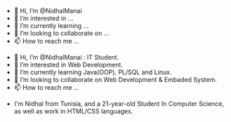 - 👋 Hi, I’m @NidhalManai
- 👀 I’m interested in ...
- 🌱 I’m currently learning ...
- 💞️ I’m looking to collaborate on ...
- 📫 How to reach me ...

<!---
NidhalManai/NidhalManai is a ✨ special ✨ repository because its `README.md` (this file) appears on your GitHub profile.
You can click the Preview link to take a look at your changes.
--->

- 👋 Hi, I’m @NidhalManai : IT Student.
- 👀 I’m interested in Web Development.
- 🌱 I’m currently learning Java(OOP), PL/SQL and Linux.
- 💞️ I’m looking to collaborate on Web Development & Embaded System.
- 📫 How to reach me ...

* I'm Nidhal from Tunisia, and a 21-year-old Student In Computer Science, as well as work in HTML/CSS languages.
